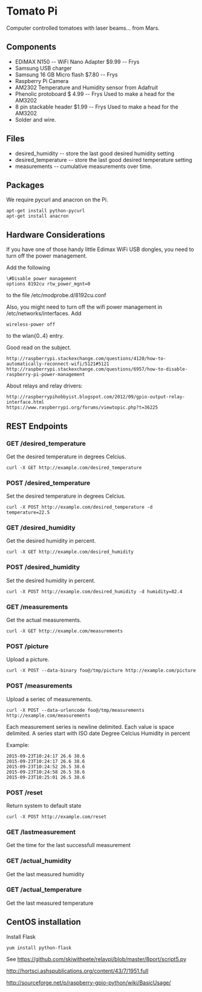 # Tomato Pi
Computer controlled tomatoes with laser beams... from Mars.


## Components

* EDiMAX N150 -- WiFi Nano Adapter $9.99 -- Frys
* Samsung USB charger
* Samsung 16 GB Micro flash $7.80  -- Frys
* Raspberry Pi Camera
* AM2302 Temperature and Humidity sensor from Adafruit
* Phenolic protoboard  $ 4.99 -- Frys  Used to make a head for the AM3202
* 8 pin stackable header $1.99 -- Frys  Used to make a head for the AM3202
* Solder and wire.

## Files
* desired_humidity -- store the last good desired humidity setting
* desired_temperature -- store the last good desired temperature setting
* measurements -- cumulative measurements over time. <temperature humidity>

## Packages
We require pycurl and anacron on the Pi.
```
apt-get install python-pycurl
apt-get install anacron
```

## Hardware Considerations

If you have one of those handy little Edimax WiFi USB dongles, you
need to turn off the power management.

Add the following 
```
\#Disable power management
options 8192cu rtw_power_mgnt=0
```
to the file /etc/modprobe.d/8192cu.conf

Also, you might need to turn off the wifi power management in /etc/networks/interfaces.  Add
```
wireless-power off
```
to the wlan{0..4} entry.

Good read on the subject.
```
http://raspberrypi.stackexchange.com/questions/4120/how-to-automatically-reconnect-wifi/5121#5121
http://raspberrypi.stackexchange.com/questions/6957/how-to-disable-raspberry-pi-power-management
```

About relays and relay drivers:
```
http://raspberrypihobbyist.blogspot.com/2012/09/gpio-output-relay-interface.html
https://www.raspberrypi.org/forums/viewtopic.php?t=36225
```

## REST Endpoints

### GET  /desired_temperature
Get the desired temperature in degrees Celcius.
```
curl -X GET http://example.com/desired_temperature
```

### POST /desired_temperature
Set the desired temperature in degrees Celcius.
```
curl -X POST http://example.com/desired_temperature -d temperature=22.5
```

### GET  /desired_humidity
Get the desired humidity in percent.
```
curl -X GET http://example.com/desired_humidity
```

### POST /desired_humidity
Set the desired humidity in percent.
```
curl -X POST http://example.com/desired_humidity -d humidity=82.4
```
 
### GET  /measurements
Get the actual measurements.
```
curl -X GET http://example.com/measurements
```

### POST /picture
Upload a picture.
```
curl -X POST --data-binary foo@/tmp/picture http://example.com/picture
```

### POST /measurements
Upload a seriec of measurements.
```
curl -X POST --data-urlencode foo@/tmp/measurements http://example.com/measurements
```

Each measurement series is newline delimited.  Each value is space delimited.
A series start with ISO date <space> Degree Celcius <space> Humidity in percent

Example:
```
2015-09-23T10:24:17 26.6 38.6
2015-09-23T10:24:17 26.6 38.6
2015-09-23T10:24:52 26.5 38.6
2015-09-23T10:24:58 26.5 38.6
2015-09-23T10:25:01 26.5 38.6
```


### POST /reset
Return system to default state
```
curl -X POST http://example.com/reset
```

### GET /lastmeasurement
Get the time for the last successfull measurement

### GET /actual_humidity
Get the last measured humidity

### GET /actual_temperature
Get the last measured temperature


## CentOS installation
Install Flask
```
yum install python-flask
```

See
https://github.com/skiwithpete/relaypi/blob/master/8port/script5.py

http://hortsci.ashspublications.org/content/43/7/1951.full

http://sourceforge.net/p/raspberry-gpio-python/wiki/BasicUsage/
